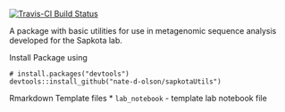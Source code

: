 <!-- README.md is generated from README.Rmd. Please edit that file -->
[![Travis-CI Build Status](https://travis-ci.org/nate-d-olson/sapkotaUtils.svg?branch=master)](https://travis-ci.org/nate-d-olson/sapkotaUtils)

A package with basic utilities for use in metagenomic sequence analysis developed for the Sapkota lab.

Install Package using

    # install.packages("devtools")
    devtools::install_github("nate-d-olson/sapkotaUtils")

Rmarkdown Template files \* `lab_notebook` - template lab notebook file
